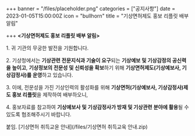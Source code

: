 +++
banner = "/files/placeholder.png"
categories = ["공지사항"]
date = 2023-01-05T15:00:00Z
icon = "bullhorn"
title = "기상면허제도 홍보 리플릿 배부 알림"

+++
**<기상면허제도 홍보 리플릿 배부 알림>**

1\. 귀 기관의 무궁한 발전을 기원합니다.

2\. 기상청에서는 **기상관련 전문지식과 기술이 요구**되는 **기상예보 및 기상감정의 공신력을 높이고**, **기상정보의 전문성 및 신뢰성을 확보**하기 위해 **기상면허제도(기상예보사, 기상감정사)를 운영**하고 있습니다.

3\. 이에, 전문성을 가진 기상인력의 활성화를 위해 **기상면허(기상예보사, 기상감정사)제도 홍보 리플릿**을 제작하여 배부하오니,

4\. 홍보자료를 참고하여 **기상예보사 및 기상감정사가 방재 및 기상관련 분야에 활용**될 수 있도록 협조해주시기 바랍니다.

붙임. \[기상면허 취득교윤 안내\](/files/기상면허 취득교육 안내.zip)